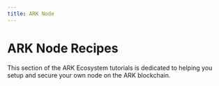 ```yaml
---
title: ARK Node
---
```


# ARK Node Recipes

This section of the ARK Ecosystem tutorials is dedicated to helping you setup and secure your own node on the ARK blockchain.